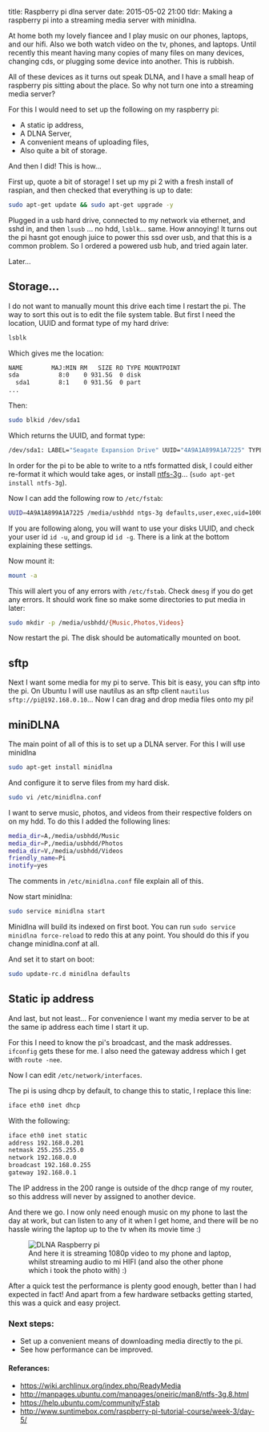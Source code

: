title: Raspberry pi dlna server
date: 2015-05-02 21:00
tldr: Making a raspberry pi into a streaming media server with minidlna.

At home both my lovely fiancee and I play music on our phones, laptops, and our hifi.
Also we both watch video on the tv, phones, and laptops. Until recently this meant having
many copies of many files on many devices, changing cds, or plugging some device
into another. This is rubbish.

All of these devices as it turns out speak DLNA, and I have a small heap of
raspberry pis sitting about the place. So why not turn one into a streaming
media server?

For this I would need to set up the following on my raspberry pi:

* A static ip address,
* A DLNA Server,
* A convenient means of uploading files,
* Also quite a bit of storage.

And then I did! This is how...

First up, quote a bit of storage! I set up my pi 2 with a fresh install of raspian,
and then checked that everything is up to date:

```bash
sudo apt-get update && sudo apt-get upgrade -y
```

Plugged in a usb hard drive, connected to my network via ethernet, and sshd in,
and then `lsusb` ... no hdd, `lsblk`... same. How annoying! It turns out the pi
hasnt got enough juice to power this ssd over usb, and that this is a common problem.
So I ordered a powered usb hub, and tried again later.

Later...

## Storage...

I do not want to manually mount this drive each time I restart the pi.
The way to sort this out is to edit the file system table. But first I need the
location, UUID and format type of my hard drive:

```bash
lsblk
```

Which gives me the location:

```bash
NAME        MAJ:MIN RM   SIZE RO TYPE MOUNTPOINT
sda           8:0    0 931.5G  0 disk
  sda1        8:1    0 931.5G  0 part
...
```

Then:

```bash
sudo blkid /dev/sda1
```

Which returns the UUID, and format type:

```bash
/dev/sda1: LABEL="Seagate Expansion Drive" UUID="4A9A1A899A1A7225" TYPE="ntfs"
```

In order for the pi to be able to write to a ntfs formatted disk, I could either
re-format it which would take ages, or install
[ntfs-3g](https://en.wikipedia.org/wiki/NTFS-3G)... (`sudo apt-get install
ntfs-3g`).

Now I can add the following row to `/etc/fstab`:

```bash
UUID=4A9A1A899A1A7225 /media/usbhdd ntgs-3g defaults,user,exec,uid=1000,gid=100,dmask=000,fmask=111 0 0
```

If you are following along, you will want to use your disks UUID, and check your
user id `id -u`, and group id `id -g`. There is a link at the bottom explaining
these settings.

Now mount it:

```bash
mount -a
```

This will alert you of any errors with `/etc/fstab`. Check `dmesg` if you do get
any errors. It should work fine so make some directories to put media in later:

```bash
sudo mkdir -p /media/usbhdd/{Music,Photos,Videos}
```

Now restart the pi. The disk should be automatically mounted on boot.

## sftp

Next I want some media for my pi to serve. This bit is easy, you can sftp into
the pi. On Ubuntu I will use nautilus as an sftp client
`nautilus sftp://pi@192.168.0.10`... Now I can drag and drop media files onto
my pi!

## miniDLNA

The main point of all of this is to set up a DLNA server. For this I will use
minidlna

```bash
sudo apt-get install minidlna
```

And configure it to serve files from my hard disk.

```bash
sudo vi /etc/minidlna.conf
```

I want to serve music, photos, and videos from their respective folders on
on my hdd. To do this I added the following lines:

```bash
media_dir=A,/media/usbhdd/Music
media_dir=P,/media/usbhdd/Photos
media_dir=V,/media/usbhdd/Videos
friendly_name=Pi
inotify=yes
```

The comments in `/etc/minidlna.conf` file explain all of this.

Now start minidlna:

```bash
sudo service minidlna start
```

Minidlna will build its indexed on first boot. You can run `sudo service
minidlna force-reload` to redo this at any point. You should do this if you
change minidlna.conf at all.

And set it to start on boot:

```bash
sudo update-rc.d minidlna defaults
```

## Static ip address

And last, but not least... For convenience I want my media server to be at the same ip address
each time I start it up.

For this I need to know the pi's broadcast, and the mask addresses.
`ifconfig` gets these for me. I also need the gateway address which I get with
`route -nee`.

Now I can edit `/etc/network/interfaces`.

The pi is using dhcp by default, to change this to static, I replace this line:

```bash
iface eth0 inet dhcp
```

With the following:

```bash
iface eth0 inet static
address 192.168.0.201
netmask 255.255.255.0
network 192.168.0.0
broadcast 192.168.0.255
gateway 192.168.0.1
```

The IP address in the 200 range is outside of the dhcp range of my router, so
this address will never by assigned to another device.


And there we go. I now only need enough music on my phone to last the day at
work, but can listen to any of it when I get home, and there will be no hassle wiring the
laptop up to the tv when its movie time :)

<figure>
  <img src="/articles/pi-dlna.jpg" alt="DLNA Raspberry pi">

  <figcaption>
    And here it is streaming 1080p video to my phone and laptop, whilst streaming
audio to mi HIFI (and also the other phone which i took the photo with) :)
  </figcaption>
</figure>

After a quick test the performance is plenty good enough, better than I had
expected in fact! And apart from a few hardware setbacks getting started, this
was a quick and easy project.

### Next steps:

* Set up a convenient means of downloading media directly to the pi.
* See how performance can be improved.

#### Referances:

* https://wiki.archlinux.org/index.php/ReadyMedia
* http://manpages.ubuntu.com/manpages/oneiric/man8/ntfs-3g.8.html
* https://help.ubuntu.com/community/Fstab
* http://www.suntimebox.com/raspberry-pi-tutorial-course/week-3/day-5/

